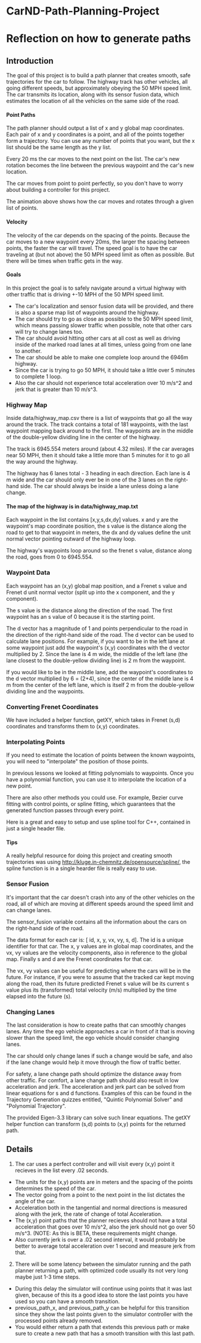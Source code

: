 # CarND-Path-Planning-Project
# Reflection on how to generate paths

## Introduction
The goal of this project is to build a path planner that creates smooth, safe trajectories for the car to follow. The highway track has other vehicles, all going different speeds, but approximately obeying the 50 MPH speed limit. The car transmits its location, along with its sensor fusion data, which estimates the location of all the vehicles on the same side of the road.

#### Point Paths
The path planner should output a list of x and y global map coordinates. Each pair of x and y coordinates is a point, and all of the points together form a trajectory. You can use any number of points that you want, but the x list should be the same length as the y list.

Every 20 ms the car moves to the next point on the list. The car's new rotation becomes the line between the previous waypoint and the car's new location.

The car moves from point to point perfectly, so you don't have to worry about building a controller for this project.

The animation above shows how the car moves and rotates through a given list of points.

#### Velocity
The velocity of the car depends on the spacing of the points. Because the car moves to a new waypoint every 20ms, the larger the spacing between points, the faster the car will travel. The speed goal is to have the car traveling at (but not above) the 50 MPH speed limit as often as possible. But there will be times when traffic gets in the way.

#### Goals
In this project the goal is to safely navigate around a virtual highway with other traffic that is driving +-10 MPH of the 50 MPH speed limit. 
- The car's localization and sensor fusion data will be provided, and there is also a sparse map list of waypoints around the highway. 
- The car should try to go as close as possible to the 50 MPH speed limit, which means passing slower traffic when possible, note that other cars will try to change lanes too. 
- The car should avoid hitting other cars at all cost as well as driving inside of the marked road lanes at all times, unless going from one lane to another. 
- The car should be able to make one complete loop around the 6946m highway. 
- Since the car is trying to go 50 MPH, it should take a little over 5 minutes to complete 1 loop. 
- Also the car should not experience total acceleration over 10 m/s^2 and jerk that is greater than 10 m/s^3.




### Highway Map
Inside data/highway_map.csv there is a list of waypoints that go all the way around the track. The track contains a total of 181 waypoints, with the last waypoint mapping back around to the first. The waypoints are in the middle of the double-yellow dividing line in the center of the highway.

The track is 6945.554 meters around (about 4.32 miles). If the car averages near 50 MPH, then it should take a little more than 5 minutes for it to go all the way around the highway.

The highway has 6 lanes total - 3 heading in each direction. Each lane is 4 m wide and the car should only ever be in one of the 3 lanes on the right-hand side. The car should always be inside a lane unless doing a lane change.

#### The map of the highway is in data/highway_map.txt
Each waypoint in the list contains  [x,y,s,dx,dy] values. x and y are the waypoint's map coordinate position, the s value is the distance along the road to get to that waypoint in meters, the dx and dy values define the unit normal vector pointing outward of the highway loop.

The highway's waypoints loop around so the frenet s value, distance along the road, goes from 0 to 6945.554.


### Waypoint Data
Each waypoint has an (x,y) global map position, and a Frenet s value and Frenet d unit normal vector (split up into the x component, and the y component).

The s value is the distance along the direction of the road. The first waypoint has an s value of 0 because it is the starting point.

The d vector has a magnitude of 1 and points perpendicular to the road in the direction of the right-hand side of the road. The d vector can be used to calculate lane positions. For example, if you want to be in the left lane at some waypoint just add the waypoint's (x,y) coordinates with the d vector multiplied by 2. Since the lane is 4 m wide, the middle of the left lane (the lane closest to the double-yellow dividing line) is 2 m from the waypoint.

If you would like to be in the middle lane, add the waypoint's coordinates to the d vector multiplied by 6 = (2+4), since the center of the middle lane is 4 m from the center of the left lane, which is itself 2 m from the double-yellow dividing line and the waypoints.

### Converting Frenet Coordinates
We have included a helper function, getXY, which takes in Frenet (s,d) coordinates and transforms them to (x,y) coordinates.

### Interpolating Points
If you need to estimate the location of points between the known waypoints, you will need to "interpolate" the position of those points.

In previous lessons we looked at fitting polynomials to waypoints. Once you have a polynomial function, you can use it to interpolate the location of a new point.

There are also other methods you could use. For example, Bezier curve fitting with control points, or spline fitting, which guarantees that the generated function passes through every point.

Here is a great and easy to setup and use spline tool for C++, contained in just a single header file.

#### Tips
A really helpful resource for doing this project and creating smooth trajectories was using http://kluge.in-chemnitz.de/opensource/spline/, the spline function is in a single hearder file is really easy to use.


### Sensor Fusion
It's important that the car doesn't crash into any of the other vehicles on the road, all of which are moving at different speeds around the speed limit and can change lanes.

The sensor_fusion variable contains all the information about the cars on the right-hand side of the road.

The data format for each car is: [ id, x, y, vx, vy, s, d]. The id is a unique identifier for that car. The x, y values are in global map coordinates, and the vx, vy values are the velocity components, also in reference to the global map. Finally s and d are the Frenet coordinates for that car.

The vx, vy values can be useful for predicting where the cars will be in the future. For instance, if you were to assume that the tracked car kept moving along the road, then its future predicted Frenet s value will be its current s value plus its (transformed) total velocity (m/s) multiplied by the time elapsed into the future (s).

### Changing Lanes
The last consideration is how to create paths that can smoothly changes lanes. Any time the ego vehicle approaches a car in front of it that is moving slower than the speed limit, the ego vehicle should consider changing lanes.

The car should only change lanes if such a change would be safe, and also if the lane change would help it move through the flow of traffic better.

For safety, a lane change path should optimize the distance away from other traffic. For comfort, a lane change path should also result in low acceleration and jerk. The acceleration and jerk part can be solved from linear equations for s and d functions. Examples of this can be found in the Trajectory Generation quizzes entitled, "Quintic Polynomial Solver" and "Polynomial Trajectory".

The provided Eigen-3.3 library can solve such linear equations. The getXY helper function can transform (s,d) points to (x,y) points for the returned path.





## Details

1. The car uses a perfect controller and will visit every (x,y) point it recieves in the list every .02 seconds. 
- The units for the (x,y) points are in meters and the spacing of the points determines the speed of the car. 
- The vector going from a point to the next point in the list dictates the angle of the car. 
- Acceleration both in the tangential and normal directions is measured along with the jerk, the rate of change of total Acceleration. 
- The (x,y) point paths that the planner recieves should not have a total acceleration that goes over 10 m/s^2, also the jerk should not go over 50 m/s^3. (NOTE: As this is BETA, these requirements might change. 
- Also currently jerk is over a .02 second interval, it would probably be better to average total acceleration over 1 second and measure jerk from that.

2. There will be some latency between the simulator running and the path planner returning a path, with optimized code usually its not very long maybe just 1-3 time steps. 
- During this delay the simulator will continue using points that it was last given, because of this its a good idea to store the last points you have used so you can have a smooth transition. 
- previous_path_x, and previous_path_y can be helpful for this transition since they show the last points given to the simulator controller with the processed points already removed. 
- You would either return a path that extends this previous path or make sure to create a new path that has a smooth transition with this last path.


